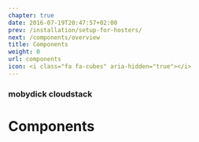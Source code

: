 ```yaml
---
chapter: true
date: 2016-07-19T20:47:57+02:00
prev: /installation/setup-for-hosters/
next: /components/overview
title: Components
weight: 0
url: components
icon: <i class="fa fa-cubes" aria-hidden="true"></i>
---
```


### mobydick cloudstack

# Components
